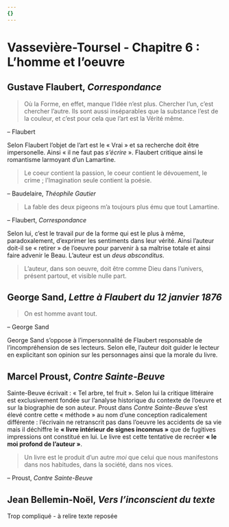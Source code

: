 ```yaml
---
{}
---
```


# Vassevière-Toursel - Chapitre 6 : L’homme et l’oeuvre 

## Gustave Flaubert, *Correspondance*

> Où la Forme, en effet, manque l’Idée n’est plus. Chercher l’un, c’est chercher l’autre. Ils sont aussi inséparables que la substance l’est de la couleur, et c’est pour cela que l’art est la Vérité même.

– Flaubert 

Selon Flaubert l’objet de l’art est le « Vrai » et sa recherche doit être impersonelle. Ainsi « il ne faut pas *s’écrire* ». Flaubert critique ainsi le romantisme larmoyant d’un Lamartine.

> Le coeur contient la passion, le coeur contient le dévouement, le crime ; l’Imagination seule contient la poésie.

– Baudelaire, *Théophile Gautier* 

> La fable des deux pigeons m’a toujours plus ému que tout Lamartine.

– Flaubert, *Correspondance*

Selon lui, c’est le travail pur de la forme qui est le plus à même, paradoxalement, d’exprimer les sentiments dans leur vérité. Ainsi l’auteur doit-il se « retirer » de l’oeuvre pour parvenir à sa maîtrise totale et ainsi faire advenir le Beau. L’auteur est un *deus absconditus*.

> L’auteur, dans son oeuvre, doit être comme Dieu dans l’univers, présent partout, et visible nulle part.

## George Sand, *Lettre à Flaubert du 12 janvier 1876*

> On est homme avant tout.

– George Sand 

George Sand s’oppose à l’impersonnalité de Flaubert responsable de l’incompréhension de ses lecteurs. Selon elle, l’auteur doit guider le lecteur en explicitant son opinion sur les personnages ainsi que la morale du livre.

## Marcel Proust, *Contre Sainte-Beuve*

Sainte-Beuve écrivait : « Tel arbre, tel fruit ». Selon lui la critique littéraire est exclusivement fondée sur l’analyse historique du contexte de l’oeuvre et sur la biographie de son auteur. Proust dans *Contre Sainte-Beuve* s’est élevé contre cette « méthode » au nom d’une conception radicalement différente : l’écrivain ne retranscrit pas dans l’oeuvre les accidents de sa vie mais il déchiffre le **« livre intérieur de signes inconnus »** que de fugitives impressions ont constitué en lui. Le livre est cette tentative de recréer **« le moi profond de l’auteur »**.

> Un livre est le produit d’un autre *moi* que celui que nous manifestons dans nos habitudes, dans la société, dans nos vices.

– Proust, *Contre Sainte-Beuve*

## Jean Bellemin-Noël, *Vers l’inconscient du texte*

Trop compliqué - à relire texte reposée 


